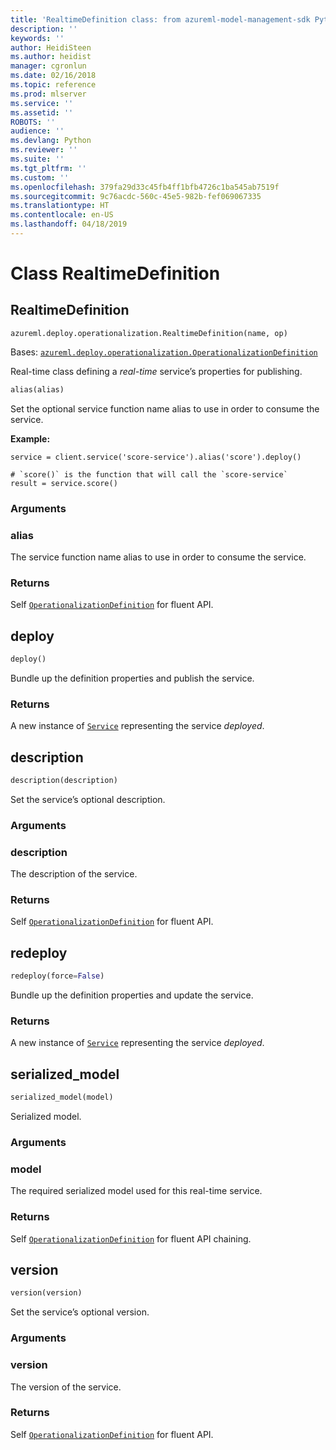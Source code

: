 ```yaml
---
title: 'RealtimeDefinition class: from azureml-model-management-sdk Python module in Machine Learning Server'
description: ''
keywords: ''
author: HeidiSteen
ms.author: heidist
manager: cgronlun
ms.date: 02/16/2018
ms.topic: reference
ms.prod: mlserver
ms.service: ''
ms.assetid: ''
ROBOTS: ''
audience: ''
ms.devlang: Python
ms.reviewer: ''
ms.suite: ''
ms.tgt_pltfrm: ''
ms.custom: ''
ms.openlocfilehash: 379fa29d33c45fb4ff1bfb4726c1ba545ab7519f
ms.sourcegitcommit: 9c76acdc-560c-45e5-982b-fef069067335
ms.translationtype: HT
ms.contentlocale: en-US
ms.lasthandoff: 04/18/2019
---
```

# <a name="class-realtimedefinition"></a>Class RealtimeDefinition


## <a name="realtimedefinition"></a>RealtimeDefinition



```
azureml.deploy.operationalization.RealtimeDefinition(name, op)
```




Bases: [`azureml.deploy.operationalization.OperationalizationDefinition`](operationalization-definition.md)

Real-time class defining a *real-time* service’s properties for publishing.



```python
alias(alias)
```




Set the optional service function name alias to use in order to consume the service.

**Example:**



```
service = client.service('score-service').alias('score').deploy()

# `score()` is the function that will call the `score-service`
result = service.score()
```



### <a name="arguments"></a>Arguments


### <a name="alias"></a>alias

The service function name alias to use in order to consume the service.


### <a name="returns"></a>Returns

Self [`OperationalizationDefinition`](operationalization-definition.md) for fluent API.



## <a name="deploy"></a>deploy

```python
deploy()
```




Bundle up the definition properties and publish the service.


### <a name="returns"></a>Returns

A new instance of [`Service`](service.md) representing the service *deployed*.



## <a name="description"></a>description

```python
description(description)
```




Set the service’s optional description.


### <a name="arguments"></a>Arguments


### <a name="description"></a>description

The description of the service.


### <a name="returns"></a>Returns

Self [`OperationalizationDefinition`](operationalization-definition.md) for fluent API.



## <a name="redeploy"></a>redeploy

```python
redeploy(force=False)
```




Bundle up the definition properties and update the service.


### <a name="returns"></a>Returns

A new instance of [`Service`](service.md) representing the service *deployed*.



## <a name="serializedmodel"></a>serialized_model

```python
serialized_model(model)
```




Serialized model.


### <a name="arguments"></a>Arguments


### <a name="model"></a>model

The required serialized model used for this real-time service.


### <a name="returns"></a>Returns

Self [`OperationalizationDefinition`](operationalization-definition.md) for fluent API chaining.



## <a name="version"></a>version

```python
version(version)
```




Set the service’s optional version.


### <a name="arguments"></a>Arguments


### <a name="version"></a>version

The version of the service.


### <a name="returns"></a>Returns

Self [`OperationalizationDefinition`](operationalization-definition.md) for fluent API.
